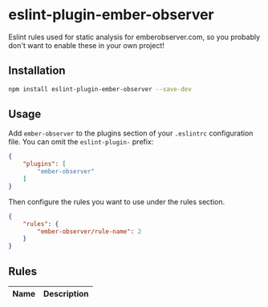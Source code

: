 # eslint-plugin-ember-observer

Eslint rules used for static analysis for emberobserver.com, so you probably don't want to enable these in your own project!

## Installation

```sh
npm install eslint-plugin-ember-observer --save-dev
```

## Usage

Add `ember-observer` to the plugins section of your `.eslintrc` configuration file. You can omit the `eslint-plugin-` prefix:

```json
{
    "plugins": [
        "ember-observer"
    ]
}
```


Then configure the rules you want to use under the rules section.

```json
{
    "rules": {
        "ember-observer/rule-name": 2
    }
}
```

## Rules

<!-- begin auto-generated rules list -->

| Name                                                     | Description                            |
| :------------------------------------------------------- | :------------------------------------- |

<!-- end auto-generated rules list -->


